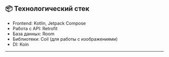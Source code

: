## 📦 Технологический стек

- Frontend: Kotlin, Jetpack Compose
- Работа с API: Retrofit
- База данных: Room
- Библиотеки: Coil (для работы с изображениями)
- DI: Koin
---
